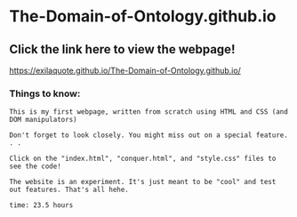 # The-Domain-of-Ontology.github.io

## Click the link here to view the webpage!

https://exilaquote.github.io/The-Domain-of-Ontology.github.io/

### Things to know:

```
This is my first webpage, written from scratch using HTML and CSS (and DOM manipulators)
```
```
Don't forget to look closely. You might miss out on a special feature. . .
```
```
Click on the "index.html", "conquer.html", and "style.css" files to see the code!
```
```
The website is an experiment. It's just meant to be "cool" and test out features. That's all hehe.
```
```
time: 23.5 hours
```
